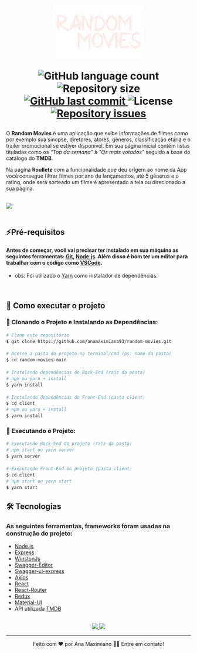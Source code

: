 <h1 align="center">
    <img width="250px" src="./client/src/assets/images/logo.svg">
    
<p>
  <img alt="GitHub language count" src="https://img.shields.io/github/languages/count/anamaximiano93/random-movies?color=%2304D361">

  <img alt="Repository size" src="https://img.shields.io/github/repo-size/anamaximiano93/random-movies">
  
  <a href="https://github.com/anamaximiano93/random-movies/commits/master">
    <img alt="GitHub last commit" src="https://img.shields.io/github/last-commit/anamaximiano93/random-movies">
  </a>   
   <img alt="License" src="https://img.shields.io/badge/license-MIT-brightgreen">

   <a href="https://github.com/anamaximiano93/random-movies/issues">
    <img alt="Repository issues" src="https://img.shields.io/github/issues/anamaximiano93/random-movies.svg">
  </a>
  
 
</p>
</h1>

<p>O <b>Random Movies</b> é uma aplicação que exibe informações de filmes como por exemplo sua sinopse, diretores, atores, gêneros, classificação etária e o trailer promocional se estiver disponível. Em sua página inicial contém listas tituladas como os <i>“Top da semana”</i> à <i>"Os mais votados"</i> seguido a base do catálogo do <b>TMDB</b>.</p>

<p> Na página <b>Roullete</b> com a funcionalidade que deu origem ao nome da App você consegue filtrar filmes por ano de lançamentos, até 5 gêneros e o rating, onde será sorteado um filme é apresentado a tela ou direcionado a sua página.</p>

<br>

<div>

<img src="https://docs.google.com/uc?id=1R-KA7_hMBI_TDcLeo4jHNpeRZCRqzmHV">

</div>

<br>

## ⚡Pré-requisitos

#### Antes de começar, você vai precisar ter instalado em sua máquina as seguintes ferramentas: [Git](https://git-scm.com), [Node.js](https://nodejs.org/en/). Além disso é bom ter um editor para trabalhar com o código como [VSCode](https://code.visualstudio.com/).

- obs: Foi utilizado o [Yarn](https://yarnpkg.com/) como instalador de dependências.

<br>

## 🚀 Como executar o projeto

### 🎲 Clonando o Projeto e Instalando as Dependências:

```bash
# Clone este repositório
$ git clone https://github.com/anamaximiano93/random-movies.git

# Acesse a pasta do projeto no terminal/cmd (ps: nome da pasta)
$ cd random-movies-main

# Instalando dependências do Back-End (raiz da pasta)
# npm ou yarn + install
$ yarn install

# Instalando dependências do Front-End (pasta client)
$ cd client
# npm ou yarn + install
$ yarn install

```

### 🎲 Executando o Projeto:

```bash
# Executando Back-End do projeto (raiz da pasta)
# npm start ou yarn server
$ yarn server

# Executando Front-End do projeto (pasta client)
$ cd client
# npm start ou yarn start
$ yarn start

```

## 🛠 Tecnologias

### As seguintes ferramentas, frameworks foram usadas na construção do projeto:

- [Node.js](https://nodejs.org/en/)
- [Express](https://expressjs.com/pt-br/)
- [WinstonJs](https://github.com/winstonjs/winston)
- [Swagger-Editor](https://swagger.io/tools/swagger-editor/)
- [Swagger-ui-express](https://www.npmjs.com/package/swagger-ui-express)
- [Axios](https://github.com/axios/axios)
- [React](https://pt-br.reactjs.org/)
- [React-Router](https://reactrouter.com/web/guides/quick-start)
- [Redux](https://redux.js.org/)
- [Material-UI](https://material-ui.com/)
- API utilizada [TMDB](https://www.themoviedb.org/documentation/api)

<br>

<div align="center">
<a href="http://random-movies-app.herokuapp.com/api/api-docs/" target="_blank">

<img src="https://img.shields.io/badge/Swagger-Doc-green?style=for-the-badge&logo=swagger">

</a>
<a href="https://random-movies-app.herokuapp.com/" target="_blank">

<img src="https://img.shields.io/badge/Heroku-App-blueviolet?style=for-the-badge&logo=heroku">

</a>

</div>

---

<p align="center">
Feito com ❤️ por Ana Maximiano 👋🏽 Entre em contato!
</p>
